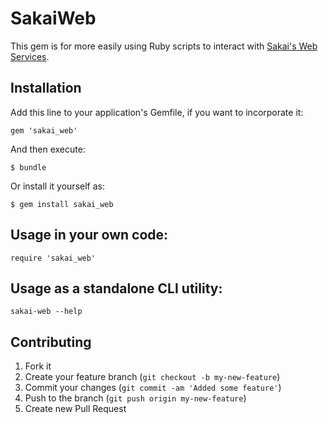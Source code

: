 # SakaiWeb

This gem is for more easily using Ruby scripts to interact
with [Sakai's Web Services](https://confluence.sakaiproject.org/display/WEBSVCS/Home).

## Installation

Add this line to your application's Gemfile, if you want to incorporate it:

    gem 'sakai_web'

And then execute:

    $ bundle

Or install it yourself as:

    $ gem install sakai_web

## Usage in your own code:

    require 'sakai_web'


## Usage as a standalone CLI utility:

    sakai-web --help

## Contributing

1. Fork it
2. Create your feature branch (`git checkout -b my-new-feature`)
3. Commit your changes (`git commit -am 'Added some feature'`)
4. Push to the branch (`git push origin my-new-feature`)
5. Create new Pull Request
